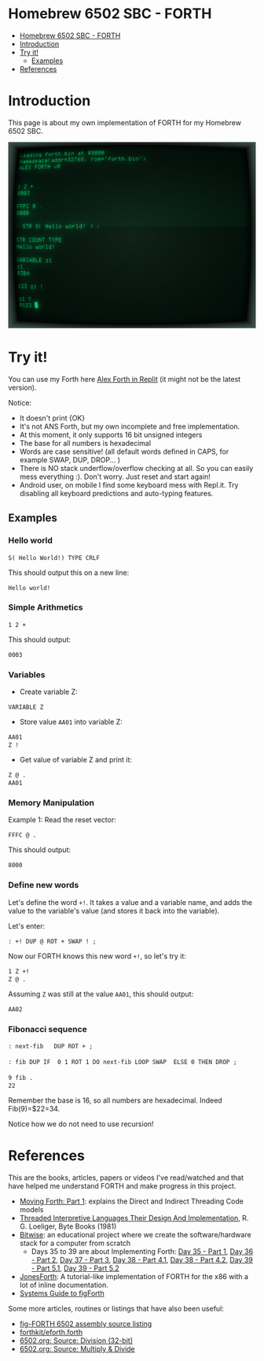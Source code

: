 # Homebrew 6502 SBC - FORTH

- [Homebrew 6502 SBC - FORTH](#homebrew-6502-sbc---forth)
- [Introduction](#introduction)
- [Try it!](#try-it)
  - [Examples](#examples)
- [References](#references)

# Introduction

This page is about my own implementation of FORTH for my Homebrew 6502 SBC.

![](./imgs/Forth.png)

# Try it!

You can use my Forth here [Alex Forth in Replit](https://replit.com/@AlexandreDumon1/Alex-Forth) (it might not be the latest version).  

Notice:
- It doesn't print {OK}
- It's not ANS Forth, but my own incomplete and free implementation.
- At this moment, it only supports 16 bit unsigned integers
- The base for all numbers is hexadecimal
- Words are case sensitive! (all default words defined in CAPS, for example SWAP, DUP, DROP... )
- There is NO stack underflow/overflow checking at all. So you can easily mess everything :). Don't worry. Just reset and start again!
- Android user, on mobile I find some keyboard mess with Repl.it. Try disabling all keyboard predictions and auto-typing features.

## Examples

### Hello world

```
S( Hello World!) TYPE CRLF
```

This should output this on a new line:

```
Hello world!
```

### Simple Arithmetics

```
1 2 +
```

This should output:

```
0003
```

### Variables

- Create variable Z:

```
VARIABLE Z
```

- Store value `AA01` into variable Z:

```
AA01
Z ! 
```

- Get value of variable Z and print it:

```
Z @ .
AA01 
```

### Memory Manipulation

Example 1: Read the reset vector:

```
FFFC @ .
```

This should output:

```
8000
```

### Define new words

Let's define the word `+!`. It takes a value and a variable name, and adds the value to the variable's value (and stores it back into the variable).

Let's enter:
```
: +! DUP @ ROT + SWAP ! ;
```
Now our FORTH knows this new word `+!`, so let's try it:

```
1 Z +!
Z @ .
```

Assuming `Z` was still at the value `AA01`, this should output:

```
AA02
```
### Fibonacci sequence

```
: next-fib   DUP ROT + ;

: fib DUP IF  0 1 ROT 1 DO next-fib LOOP SWAP  ELSE 0 THEN DROP ;

9 fib .
22
```

Remember the base is 16, so all numbers are hexadecimal. Indeed Fib(9)=$22=34.

Notice how we do not need to use recursion!


# References

This are the books, articles, papers or videos I've read/watched and that have helped me understand FORTH and make progress in this project.

- [Moving Forth: Part 1](https://www.bradrodriguez.com/papers/moving1.htm): explains the Direct and Indirect Threading Code models
- [Threaded Interpretive Languages Their Design And Implementation](https://archive.org/details/R.G.LoeligerThreadedInterpretiveLanguagesTheirDesignAndImplementationByteBooks1981), R. G. Loeliger, Byte Books (1981)
- [Bitwise](https://github.com/pervognsen/bitwise): an educational project where we create the software/hardware stack for a computer from scratch
  - Days 35 to 39 are about Implementing Forth: [Day 35 - Part 1](https://www.youtube.com/watch?v=rlayTh3sjiw), [Day 36 - Part 2](https://www.youtube.com/watch?v=SPErnyotJrk), [Day 37 - Part 3](https://www.youtube.com/watch?v=TA8blMaNqxY), [Day 38 - Part 4.1](https://www.youtube.com/watch?v=asW2hkGnsyM&t=6977s), [Day 38 - Part 4.2](https://www.youtube.com/watch?v=ceTRcHsXRzQ), [Day 39 - Part 5.1](https://www.youtube.com/watch?v=4Uy1Mq8p72w), [Day 39 - Part 5.2](https://www.youtube.com/watch?v=O6t14AGPO50)
- [JonesForth](https://github.com/nornagon/jonesforth/): A tutorial-like implementation of FORTH for the x86 with a lot of inline documentation.
- [Systems Guide to figForth](http://forth.org/OffeteStore/1010_SystemsGuideToFigForth.pdf)

Some more articles, routines or listings that have also been useful:
- [fig-FORTH 6502 assembly source listing](https://ksquiggle.neocities.org/ff6502.htm)
- [forthkit/eforth.forth](https://github.com/tehologist/forthkit/blob/master/eforth.forth)
- [6502.org: Source: Division (32-bit)](http://www.6502.org/source/integers/ummodfix/ummodfix.htm)
- [6502.org: Source: Multiply & Divide](http://www.6502.org/source/integers/32muldiv.htm)